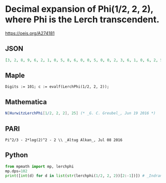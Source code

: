# Decimal expansion of Phi\(1/2, 2, 2\), where Phi is the Lerch transcendent\.
https://oeis.org/A274181
## JSON
```JSON
[3, 2, 8, 9, 6, 2, 1, 0, 5, 8, 6, 0, 0, 5, 0, 0, 2, 3, 6, 1, 0, 6, 2, 5, 2, 8, 0, 6, 3, 8, 7, 2, 0, 4, 3, 4, 9, 7, 6, 7, 9, 3, 8, 9, 9, 2, 2, 4, 5, 0, 5, 7, 0, 1, 7, 3, 7, 3, 8, 8, 1, 9, 1, 4, 9, 2, 6, 8, 4, 1, 7, 6, 2, 8, 6, 7, 3, 2, 8, 0, 3, 2, 6, 7, 3, 6, 1, 2, 7, 4, 3, 5, 1, 6, 6, 3, 4, 2, 8, 7, 4]
```
## Maple
```Maple
Digits := 101; c := evalf(LerchPhi(1/2, 2, 2));
```
## Mathematica
```Mathematica
N[HurwitzLerchPhi[1/2, 2, 2], 25] (* _G. C. Greubel_, Jun 19 2016 *)
```
## PARI
```PARI
Pi^2/3 - 2*log(2)^2 - 2 \\ _Altug Alkan_, Jul 08 2016
```
## Python
```Python
from mpmath import mp, lerchphi
mp.dps=102
print([int(d) for d in list(str(lerchphi(1/2, 2, 2))[2:-1])]) # _Indranil Ghosh_, Jul 04 2017
```
